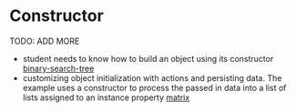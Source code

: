 # Constructor

TODO: ADD MORE

- student needs to know how to build an object using its constructor [binary-search-tree](../exercise-concepts/binary-search-tree.md)
- customizing object initialization with actions and persisting data. The example uses a constructor to process the passed in data into a list of lists assigned to an instance property [matrix](../exercise-concepts/matrix.md)

